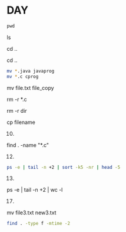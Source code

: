 # DAY


```C
pwd
```

ls

cd ..

cd ..

```bash
mv *.java javaprog
mv *.c cprog
```

mv file.txt file_copy

rm -r *.c 

rm -r dir

cp filename

10)
find . -name "*.c"  

12)
```bash
ps -e | tail -n +2 | sort -k5 -nr | head -5
```
13)
ps -e | tail -n +2 | wc -l


17)
mv  file3.txt new3.txt 

```bash
find . -type f -mtime -2 
```
